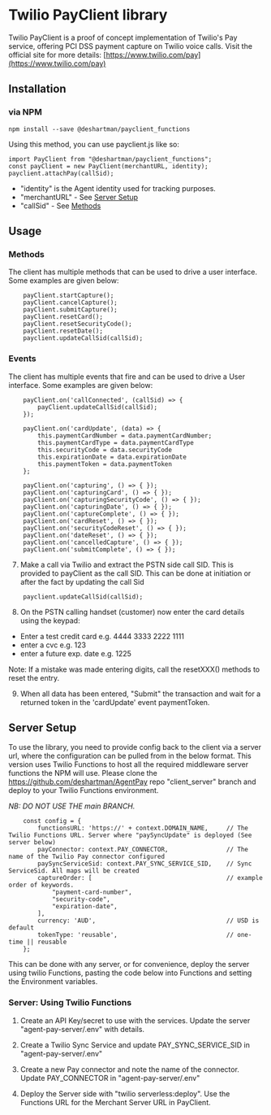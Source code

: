 # Twilio PayClient library

Twilio PayClient is a proof of concept implementation of Twilio's Pay service, offering PCI DSS payment capture on Twilio voice calls.
Visit the official site for more details: [https://www.twilio.com/pay](https://www.twilio.com/pay)

## Installation

### via NPM

```
npm install --save @deshartman/payclient_functions
```

Using this method, you can use payclient.js like so:

```
import PayClient from "@deshartman/payclient_functions";
const payClient = new PayClient(merchantURL, identity);
payclient.attachPay(callSid);
```

- "identity" is the Agent identity used for tracking purposes.
- "merchantURL" - See [Server Setup](#sever-setup)
- "callSid" - See [Methods](methods)

## Usage

### Methods

The client has multiple methods that can be used to drive a user interface. Some examples are given below:

```
    payClient.startCapture();
    payClient.cancelCapture();
    payClient.submitCapture();
    payClient.resetCard();
    payClient.resetSecurityCode();
    payClient.resetDate();
    payclient.updateCallSid(callSid);
```

### Events

The client has multiple events that fire and can be used to drive a User interface. Some examples are given below:

```
    payClient.on('callConnected', (callSid) => {
        payClient.updateCallSid(callSid);
    });

    payClient.on('cardUpdate', (data) => {
        this.paymentCardNumber = data.paymentCardNumber;
        this.paymentCardType = data.paymentCardType
        this.securityCode = data.securityCode
        this.expirationDate = data.expirationDate
        this.paymentToken = data.paymentToken
    };

    payClient.on('capturing', () => { });
    payClient.on('capturingCard', () => { });
    payClient.on('capturingSecurityCode', () => { });
    payClient.on('capturingDate', () => { });
    payClient.on('captureComplete', () => { });
    payClient.on('cardReset', () => { });
    payClient.on('securityCodeReset', () => { });
    payClient.on('dateReset', () => { });
    payClient.on('cancelledCapture', () => { });
    payClient.on('submitComplete', () => { });
```

7. Make a call via Twilio and extract the PSTN side call SID. This is provided to payClient as the call SID. This can be done
   at initiation or after the fact by updating the call Sid

```
    payclient.updateCallSid(callSid);
```

8. On the PSTN calling handset (customer) now enter the card details using the keypad:

- Enter a test credit card e.g. 4444 3333 2222 1111
- enter a cvc e.g. 123
- enter a future exp. date e.g. 1225

Note: If a mistake was made entering digits, call the resetXXX() methods to reset the entry.

9. When all data has been entered, "Submit" the transaction and wait for a returned token in the 'cardUpdate' event paymentToken.

## Server Setup

To use the library, you need to provide config back to the client via a server url, where the configuration can be pulled from in the below format. This version uses Twilio Functions to host all the required middleware server functions the NPM will use. Please clone the https://github.com/deshartman/AgentPay repo "client_server" branch and deploy to your Twilio Functions environment.

_NB: DO NOT USE THE main BRANCH._

```
    const config = {
        functionsURL: 'https://' + context.DOMAIN_NAME,     // The Twilio Functions URL. Server where "paySyncUpdate" is deployed (See server below)
        payConnector: context.PAY_CONNECTOR,                // The name of the Twilio Pay connector configured
        paySyncServiceSid: context.PAY_SYNC_SERVICE_SID,    // Sync ServiceSid. All maps will be created
        captureOrder: [                                     // example order of keywords.
            "payment-card-number",
            "security-code",
            "expiration-date",
        ],
        currency: 'AUD',                                    // USD is default
        tokenType: 'reusable',                              // one-time || reusable
    };
```

This can be done with any server, or for convenience, deploy the server using twilio Functions, pasting the code below into Functions and setting the Environment variables.

### Server: Using Twilio Functions

1. Create an API Key/secret to use with the services. Update the server "agent-pay-server/.env" with details.

2. Create a Twilio Sync Service and update PAY_SYNC_SERVICE_SID in "agent-pay-server/.env"

3. Create a new Pay connector and note the name of the connector. Update PAY_CONNECTOR in "agent-pay-server/.env"

4. Deploy the Server side with "twilio serverless:deploy". Use the Functions URL for the Merchant Server URL in PayClient.
